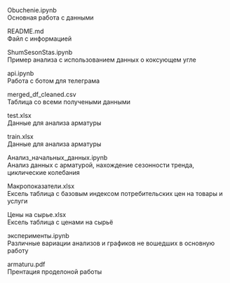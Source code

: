 Obuchenie.ipynb                         
Основная работа с данными

README.md                               
Файл с информацией

ShumSesonStas.ipynb                     
Пример анализа с использованием данных о коксующем угле

api.ipynb                               
Работа с ботом для телеграма

merged_df_cleaned.csv                   
Таблица со всеми получеными данными

test.xlsx                               
Данные для анализа арматуры

train.xlsx                              
Данные для анализа арматуры

Анализ_начальных_данных.ipynb           
Анализ данных с арматурой, нахождение сезонности тренда, циклические колебания

Макропоказатели.xlsx                    
Ексель таблица с базовым индексом потребительских цен на товары и услуги        

Цены на сырье.xlsx                      
Ексель таблица с ценами на сырьё

эксперименты.ipynb                      
Различные вариации анализов и графиков не вошедших в основную работу 

armaturu.pdf                            
Прентация проделоной работы

